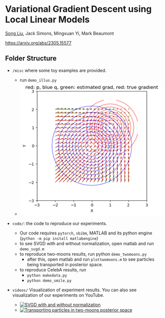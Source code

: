 # Variational Gradient Descent using Local Linear Models
[Song Liu](http://allmodelsarewrong.net), Jack Simons, Mingxuan Yi, Mark Beaumont 

https://arxiv.org/abs/2305.15577

## Folder Structure
- ```/misc``` where some toy examples are provided. 
  - run ```demo_illus.py```
  - ![](p1.png)
- ```code/```: the code to reproduce our experiments. 
  - Our code requires ```pytorch```, ```sbibm```, MATLAB and its python engine (```python -m pip install matlabengine```)
  - to see SVGD with and without normalization, open matlab and run ```demo_svgd.m```
  - to reproduce two-moons results, run python ```demo_twomoons.py```
    - after this, open matlab and run ```plottwomoons.m``` to see particles being transported in posterior space. 
  - to reproduce CelebA results, run
    - ```python makedata.py```
    - ```python demo_smile.py``` 

- ```videos/``` Visualization of experiment results. You can also see visualization of our experiments on YouTube. 
    - [![SVGD with and without normalization](https://img.youtube.com/vi/JOkWak1ewDE/maxresdefault.jpg)](https://youtu.be/JOkWak1ewDE)
    - [![Transporting particles in two-moons posterior space](https://img.youtube.com/vi/9YdEr2HqHMw/maxresdefault.jpg)](https://youtu.be/9YdEr2HqHMw)

  